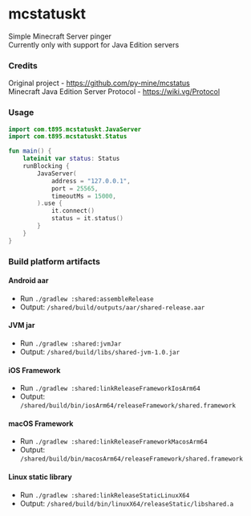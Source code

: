 # mcstatuskt

Simple Minecraft Server pinger\
Currently only with support for Java Edition servers

### Credits
Original project - https://github.com/py-mine/mcstatus \
Minecraft Java Edition Server Protocol - https://wiki.vg/Protocol

### Usage

```kotlin
import com.t895.mcstatuskt.JavaServer
import com.t895.mcstatuskt.Status

fun main() {
    lateinit var status: Status
    runBlocking {
        JavaServer(
            address = "127.0.0.1",
            port = 25565,
            timeoutMs = 15000,
        ).use {
            it.connect()
            status = it.status()
        }
    }
}
```

### Build platform artifacts

#### Android aar

- Run `./gradlew :shared:assembleRelease`
- Output: `/shared/build/outputs/aar/shared-release.aar`

#### JVM jar

- Run `./gradlew :shared:jvmJar`
- Output: `/shared/build/libs/shared-jvm-1.0.jar`

#### iOS Framework

- Run `./gradlew :shared:linkReleaseFrameworkIosArm64`
- Output: `/shared/build/bin/iosArm64/releaseFramework/shared.framework`

#### macOS Framework

- Run `./gradlew :shared:linkReleaseFrameworkMacosArm64`
- Output: `/shared/build/bin/macosArm64/releaseFramework/shared.framework`

#### Linux static library

- Run `./gradlew :shared:linkReleaseStaticLinuxX64`
- Output: `/shared/build/bin/linuxX64/releaseStatic/libshared.a`
